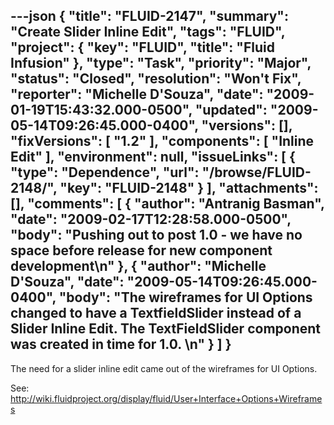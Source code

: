 ---json
{
  "title": "FLUID-2147",
  "summary": "Create Slider Inline Edit",
  "tags": "FLUID",
  "project": {
    "key": "FLUID",
    "title": "Fluid Infusion"
  },
  "type": "Task",
  "priority": "Major",
  "status": "Closed",
  "resolution": "Won't Fix",
  "reporter": "Michelle D'Souza",
  "date": "2009-01-19T15:43:32.000-0500",
  "updated": "2009-05-14T09:26:45.000-0400",
  "versions": [],
  "fixVersions": [
    "1.2"
  ],
  "components": [
    "Inline Edit"
  ],
  "environment": null,
  "issueLinks": [
    {
      "type": "Dependence",
      "url": "/browse/FLUID-2148/",
      "key": "FLUID-2148"
    }
  ],
  "attachments": [],
  "comments": [
    {
      "author": "Antranig Basman",
      "date": "2009-02-17T12:28:58.000-0500",
      "body": "Pushing out to post 1.0 - we have no space before release for new component development\n"
    },
    {
      "author": "Michelle D'Souza",
      "date": "2009-05-14T09:26:45.000-0400",
      "body": "The wireframes for UI Options changed to have a TextfieldSlider instead of a Slider Inline Edit. The TextFieldSlider component was created in time for 1.0.&#x20;\n"
    }
  ]
}
---
The need for a slider inline edit came out of the wireframes for UI Options.

See: <http://wiki.fluidproject.org/display/fluid/User+Interface+Options+Wireframes>

        